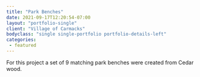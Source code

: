 ```yaml
---
title: "Park Benches"
date: 2021-09-17T12:20:54-07:00
layout: "portfolio-single"
client: "Village of Carmacks"
bodyclass: "single single-portfolio portfolio-details-left"
categories:
 - featured
---
```

For this project a set of 9 matching park benches were created from Cedar wood.
